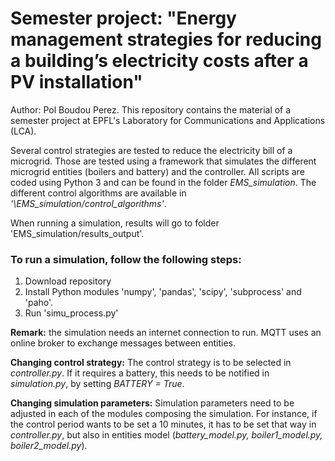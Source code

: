 # Semester project: "Energy management strategies for reducing a building’s electricity costs after a PV installation"

Author: Pol Boudou Perez. This repository contains the material of a semester project at EPFL's Laboratory for Communications and Applications (LCA).

Several control strategies are tested to reduce the electricity bill of a microgrid. Those are tested using a framework that simulates the different microgrid entities (boilers and battery) and the controller. All scripts are coded using Python 3 and can be found in the folder *EMS_simulation*. The different control algorithms are available in *'\EMS_simulation/control_algorithms'*.

When running a simulation, results will go to folder 'EMS_simulation/results_output'.

### To run a simulation, follow the following steps:

1) Download repository
2) Install Python modules 'numpy', 'pandas', 'scipy', 'subprocess' and 'paho'.
3) Run 'simu_process.py'

**Remark:** the simulation needs an internet connection to run. MQTT uses an online broker to exchange messages between entities. 

**Changing control strategy:** The control strategy is to be selected in *controller.py*. If it requires a battery, this needs to be notified in *simulation.py*, by setting *BATTERY = True*. 

**Changing simulation parameters:** Simulation parameters need to be adjusted in each of the modules composing the simulation. For instance, if the control period wants to be set a 10 minutes, it has to be set that way in *controller.py*, but also in entities model (*battery_model.py, boiler1_model.py, boiler2_model.py*).
